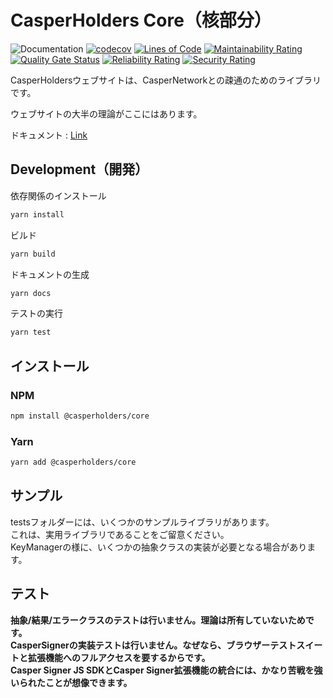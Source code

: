 # CasperHolders Core（核部分）

![Documentation](https://casperholders.github.io/casperholderscore/badge.svg)
[![codecov](https://codecov.io/gh/casperholders/casperholderscore/branch/main/graph/badge.svg?token=6OTNGQO12U)](https://codecov.io/gh/casperholders/casperholderscore)
[![Lines of Code](https://sonarcloud.io/api/project_badges/measure?project=casperholders_casperholderscore&metric=ncloc)](https://sonarcloud.io/summary/new_code?id=casperholders_casperholderscore)
[![Maintainability Rating](https://sonarcloud.io/api/project_badges/measure?project=casperholders_casperholderscore&metric=sqale_rating)](https://sonarcloud.io/summary/new_code?id=casperholders_casperholderscore)
[![Quality Gate Status](https://sonarcloud.io/api/project_badges/measure?project=casperholders_casperholderscore&metric=alert_status)](https://sonarcloud.io/summary/new_code?id=casperholders_casperholderscore)
[![Reliability Rating](https://sonarcloud.io/api/project_badges/measure?project=casperholders_casperholderscore&metric=reliability_rating)](https://sonarcloud.io/summary/new_code?id=casperholders_casperholderscore)
[![Security Rating](https://sonarcloud.io/api/project_badges/measure?project=casperholders_casperholderscore&metric=security_rating)](https://sonarcloud.io/summary/new_code?id=casperholders_casperholderscore)

CasperHoldersウェブサイトは、CasperNetworkとの疎通のためのライブラリです。

ウェブサイトの大半の理論がここにはあります。

ドキュメント : [Link](https://casperholders.github.io/casperholderscore/)

## Development（開発）

依存関係のインストール

```bash
yarn install
```

ビルド

```bash
yarn build
```

ドキュメントの生成

```bash
yarn docs
```

テストの実行

```bash
yarn test
```

## インストール

### NPM

```bash
npm install @casperholders/core
```

### Yarn

```bash
yarn add @casperholders/core
```

## サンプル

testsフォルダーには、いくつかのサンプルライブラリがあります。  
これは、実用ライブラリであることをご留意ください。  
KeyManagerの様に、いくつかの抽象クラスの実装が必要となる場合があります。

## テスト

**抽象/結果/エラークラスのテストは行いません。理論は所有していないためです。  
CasperSignerの実装テストは行いません。なぜなら、ブラウザーテストスイートと拡張機能へのフルアクセスを要するからです。  
Casper Signer JS SDKとCasper Signer拡張機能の統合には、かなり苦戦を強いられたことが想像できます。**
